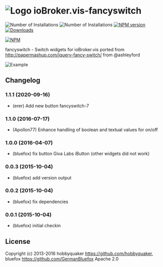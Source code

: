 ![Logo](admin/fancyswitch.png)
ioBroker.vis-fancyswitch
============
![Number of Installations](http://iobroker.live/badges/vis-fancyswitch-installed.svg) ![Number of Installations](http://iobroker.live/badges/vis-fancyswitch-stable.svg) [![NPM version](http://img.shields.io/npm/v/iobroker.vis-fancyswitch.svg)](https://www.npmjs.com/package/iobroker.vis-fancyswitch)
[![Downloads](https://img.shields.io/npm/dm/iobroker.vis-fancyswitch.svg)](https://www.npmjs.com/package/iobroker.vis-fancyswitch)

[![NPM](https://nodei.co/npm/iobroker.vis-fancyswitch.png?downloads=true)](https://nodei.co/npm/iobroker.vis-fancyswitch/)

fancyswitch - Switch widgets for ioBroker.vis ported from http://papermashup.com/jquery-fancy-switch/ from @ashleyford

![Example](img/widgets.png)

## Changelog

### 1.1.1 (2020-09-16)
- (erer) Add new button fancyswitch-7

### 1.1.0 (2016-07-17)
- (Apollon77) Enhance handling of boolean and textual values for on/off

### 1.0.0 (2016-04-07)
- (bluefox) fix button Giva Labs iButton (other widgets did not work)

### 0.0.3 (2015-10-04)
- (bluefox) add version output

### 0.0.2 (2015-10-04)
- (bluefox) fix dependencies

### 0.0.1 (2015-10-04)
- (bluefox) initial checkin

## License
 Copyright (c) 2013-2016 hobbyquaker https://github.com/hobbyquaker, bluefox https://github.com/GermanBluefox
 Apache 2.0
